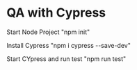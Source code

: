 # QA with Cypress

Start Node Project
"npm init"

Install Cypress
"npm i cypress --save-dev"

Start CYpress and run test
"npm run test"